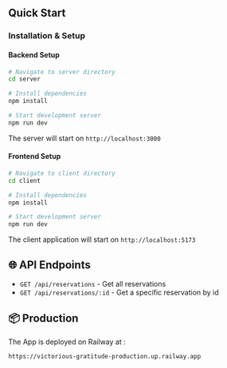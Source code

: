 ## Quick Start

### Installation & Setup

#### Backend Setup

```bash
# Navigate to server directory
cd server

# Install dependencies
npm install

# Start development server
npm run dev
```

The server will start on `http://localhost:3000`

#### Frontend Setup

```bash
# Navigate to client directory
cd client

# Install dependencies
npm install

# Start development server
npm run dev
```

The client application will start on `http://localhost:5173`

## 🌐 API Endpoints

- `GET /api/reservations` - Get all reservations
- `GET /api/reservations/:id` - Get a specific reservation by id

## 📦 Production

The App is deployed on Railway at :

```
https://victorious-gratitude-production.up.railway.app
```
